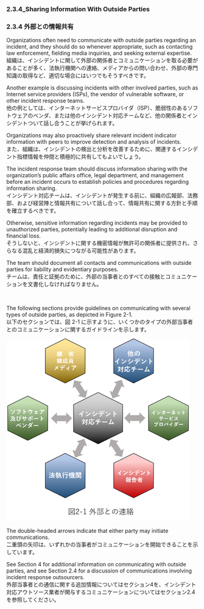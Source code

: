 ### 2.3.4_Sharing Information With Outside Parties 
### 2.3.4 外部との情報共有

Organizations often need to communicate with outside parties regarding an incident, and they should do so whenever appropriate, such as contacting law enforcement, fielding media inquiries, and seeking external expertise.  
組織は、インシデントに関して外部の関係者とコミュニケーションを取る必要があることが多く、法執行機関への連絡、メディアからの問い合わせ、外部の専門知識の取得など、適切な場合にはいつでもそうすべきです。  

Another example is discussing incidents with other involved parties, such as Internet service providers (ISPs), the vendor of vulnerable software, or other incident response teams.  
他の例としては、インターネットサービスプロバイダ（ISP）、脆弱性のあるソフトウェアのベンダ、または他のインシデント対応チームなど、他の関係者とインシデントついて話し合うことが挙げられます。  

Organizations may also proactively share relevant incident indicator information with peers to improve detection and analysis of incidents.  
また、組織は、インシデントの検出と分析を改善するために、関連するインシデント指標情報を仲間と積極的に共有してもよいでしょう。  

The incident response team should discuss information sharing with the organization’s public affairs office, legal department, and management before an incident occurs to establish policies and procedures regarding information sharing.  
インシデント対応チームは、インシデントが発生する前に、組織の広報部、法務部、および経営陣と情報共有について話し合って、情報共有に関する方針と手順を確立するべきです。   

Otherwise, sensitive information regarding incidents may be provided to unauthorized parties, potentially leading to additional disruption and financial loss.  
そうしないと、インシデントに関する機密情報が無許可の関係者に提供され、さらなる混乱と経済的損失につながる可能性があります。  

The team should document all contacts and communications with outside parties for liability and evidentiary purposes.  
チームは、責任と証拠のために、外部の当事者とのすべての接触とコミュニケーションを文書化しなければなりません。  

<br/>


The following sections provide guidelines on communicating with several types of outside parties, as depicted in Figure 2-1.  
以下のセクションでは、図 2-1 に示すように、いくつかのタイプの外部当事者とのコミュニケーションに関するガイドラインを示します。  

<img src="https://github.com/happon/figureRepository/blob/master/figure2-1communications%20with%20outside%20parties.png" alt="図21" title="図2-1" width="480" height="480">

The double-headed arrows indicate that either party may initiate communications.  
二重頭の矢印は、いずれかの当事者がコミュニケーションを開始できることを示しています。  

See Section 4 for additional information on communicating with outside parties, and see Section 2.4 for a discussion of communications involving incident response outsourcers.  
外部当事者との通信に関する追加情報についてはセクション4を、インシデント対応アウトソース業者が関与するコミュニケーションについてはセクション2.4を参照してください。
